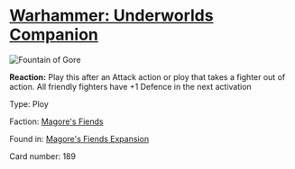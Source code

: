 # [Warhammer: Underworlds Companion](https://guidokessels.github.io/wh-underworlds)

  

![Fountain of Gore](https://warhammerunderworlds.com/wp-content/uploads/sites/6/2018/03/189_ENG.png)

<b>Reaction:</b> Play this after an Attack action or ploy that takes a fighter out of action. All friendly fighters have +1 Defence in the next activation

Type: Ploy

Faction: [Magore's Fiends](https://guidokessels.github.io/wh-underworlds/factions/magores-fiends)

Found in: [Magore's Fiends Expansion](https://guidokessels.github.io/wh-underworlds/locations/magores-fiends-expansion)

Card number: 189
